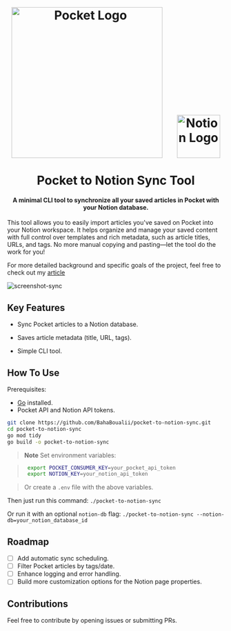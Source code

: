 
<h1 align="center">
  <br>
  <p align="center"> <img src="https://upload.wikimedia.org/wikipedia/commons/2/2e/Pocket_App_Logo.png" alt="Pocket Logo" width="350"/> &nbsp;&nbsp;&nbsp; <img src="https://upload.wikimedia.org/wikipedia/commons/e/e9/Notion-logo.svg" alt="Notion Logo" width="100"/> </p>
  Pocket to Notion Sync Tool
  <br>
</h1>

<h4 align="center">A minimal CLI tool to synchronize all your saved articles in Pocket with your Notion database.</h4>

This tool allows you to easily import articles you've saved on Pocket into your Notion workspace. It helps organize and manage your saved content with full control over templates and rich metadata, such as article titles, URLs, and tags. No more manual copying and pasting—let the tool do the work for you!

For more detailed background and specific goals of the project, feel free to check out my [article](https://secured-polygon-902513.framer.app/projects/pocket-to-notion-sync)

![screenshot-sync](https://github.com/user-attachments/assets/07e028d9-d344-490f-bdfd-234e970e7153)

## Key Features

* Sync Pocket articles to a Notion database. 
* Saves article metadata (title, URL, tags). 

* Simple CLI tool.

## How To Use

Prerequisites:
- [Go](https://golang.org/) installed. 
- Pocket API and Notion API tokens.
```bash 
git clone https://github.com/BahaBoualii/pocket-to-notion-sync.git 
cd pocket-to-notion-sync 
go mod tidy 
go build -o pocket-to-notion-sync
```

> **Note**
> Set environment variables:
    
>  ```bash    
>   export POCKET_CONSUMER_KEY=your_pocket_api_token
>   export NOTION_KEY=your_notion_api_token
 
> Or create a `.env` file with the above variables.

Then just run this command:
`./pocket-to-notion-sync`

Or run it with an optional `notion-db` flag:
`./pocket-to-notion-sync --notion-db=your_notion_database_id`

## Roadmap

 - [ ] Add automatic sync scheduling.
 - [ ] Filter Pocket articles by tags/date.
 - [ ] Enhance logging and error handling.
 - [ ] Build more customization options for the Notion page properties.

## Contributions

Feel free to contribute by opening issues or submitting PRs.


